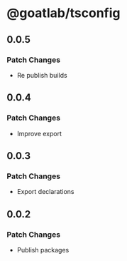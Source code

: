# @goatlab/tsconfig

## 0.0.5

### Patch Changes

- Re publish builds

## 0.0.4

### Patch Changes

- Improve export

## 0.0.3

### Patch Changes

- Export declarations

## 0.0.2

### Patch Changes

- Publish packages
